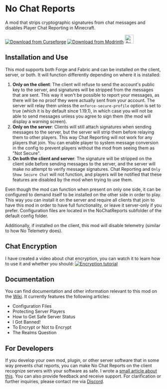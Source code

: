 # No Chat Reports

A mod that strips cryptographic signatures from chat messages and disables Player Chat Reporting in Minecraft.   

[![Download from Curseforge](https://cf.way2muchnoise.eu/full_634062_downloads%20on%20Curseforge.svg?badge_style=for_the_badge)](https://www.curseforge.com/minecraft/mc-mods/no-chat-reports) [![Download from Modrinth](https://img.shields.io/modrinth/dt/no-chat-reports?color=4&label=Download%20from%20Modrinth&style=for-the-badge)](https://modrinth.com/mod/no-chat-reports) <a href="https://gitlab.com/Aizistral-Studios/No-Chat-Reports"><img alt="Available on GitLab" height="28" src="https://cdn.jsdelivr.net/npm/@intergrav/devins-badges@2/assets/compact/available/gitlab_vector.svg"></a>

## Installation and Use

This mod supports both Forge and Fabric and can be installed on the client, server, or both. It will function differently depending on where it is installed:

1. **Only on the client**: The client will refuse to send the account's public key to the server, and signatures will be stripped from the messages that are sent. This way it won't be possible to report your messages, as there will be no proof they were actually sent from your account. The server will relay them unless the `enforce-secure-profile` option is set to true (which it is by default since 1.19.1), in which case you will not be able to send messages unless you agree to sign them (the mod will display a warning screen).
2. **Only on the server**: Clients will still attach signatures when sending messages to the server, but the server will strip them before relaying them to other players. This way Chat Reporting will not work for any players that join. You can enable player to system message conversion in the config to prevent players without the mod from seeing them as "Not Secure".
3. **On both the client and server**: The signature will be stripped on the client side before sending messages to the server, and the server will make no attempt to verify message signatures. Chat Reporting and `Only Show Secure Chat` will not function, and players will be notified that these features are disabled by the mod when trying to use them.

Even though the mod can function when present on only one side, it can be configured to demand itself to be installed on the other side in order to play. This way you can install it on the server and require all clients that join to have this mod in order to have full functionality, or leave it server-only if you prefer. Configuration files are located in the NoChatReports subfolder of the default config folder.

Additionally, if installed on the client, this mod will disable telemetry (similar to how No Telemetry does).

## Chat Encryption

I have created a video about chat encryption, you can watch it to learn how to use it and whether you should: 
[![Encryption tutorial](https://img.youtube.com/vi/e7RzNP32k-s/mqdefault.jpg)](https://www.youtube.com/watch?v=e7RzNP32k-s)

## Documentation

You can find documentation and other information relevant to this mod on the [Wiki](https://github.com/Aizistral-Studios/No-Chat-Reports/wiki). It currently features the following articles:
- Configuration Files
- Protecting Server Players
- How to Get Safe Server Status
- I Got Banned!
- To Encrypt or Not to Encrypt
- The Realms Question

## For Developers

If you develop your own mod, plugin, or other server software that in some way prevents chat reports, you can make No Chat Reports on the client recognize servers with your software as safe. I wrote a [small article about this](https://github.com/Aizistral-Studios/No-Chat-Reports/wiki/How-to-Get-Safe-Server-Status). You can also provide feedback and receive support. For clarification or further inquiries, please contact me via [Discord](https://discord.com/invite/fuWK8ns).
